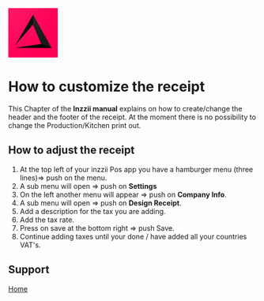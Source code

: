 <img src="../Assets/Pictures/play_store_512.png" alt="inzzii logo" width="100"/>

# How to customize the receipt
This Chapter of the **Inzzii manual** explains on how to create/change the header and the footer of the receipt. At the moment there is no possibility to change the Production/Kitchen print out.

## How to adjust the receipt

1. At the top left of your inzzii Pos app you have a hamburger menu (three lines)=> push on the menu.
2. A sub menu will open => push on **Settings**
3. On the left another menu will appear => push on **Company Info**. 
4. A sub menu will open => push on **Design Receipt**.
5. Add a description for the tax you are adding.
6. Add the tax rate.
7. Press on save at the bottom right => push Save.
8. Continue adding taxes until your done / have added all your countries VAT's. 


## Support
[Home](../index.md)